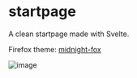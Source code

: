 # startpage

A clean startpage made with Svelte.

Firefox theme: [midnight-fox](https://github.com/refact0r/midnight-fox)

![image](https://user-images.githubusercontent.com/34758569/175849081-3446f3b0-4363-4541-b603-fb15a7ecc66d.png)
